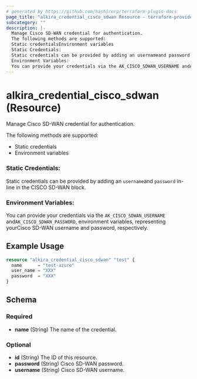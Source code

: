 ```yaml
---
# generated by https://github.com/hashicorp/terraform-plugin-docs
page_title: "alkira_credential_cisco_sdwan Resource - terraform-provider-alkira"
subcategory: ""
description: |-
  Manage Cisco SD-WAN credential for authentication.
  The following methods are supported:
  Static credentialsEnvironment variables
  Static Credentials:
  Static credentials can be provided by adding an usernameand password in-line in the CISCO SD-WAN block.
  Environment Variables:
  You can provide your credentials via the AK_CISCO_SDWAN_USERNAME andAK_CISCO_SDWAN_PASSWORD, environment variables, representing yourCisco SD-WAN username and password, respectively.
---
```


# alkira_credential_cisco_sdwan (Resource)

Manage Cisco SD-WAN credential for authentication.

The following methods are supported:

 - Static credentials
 - Environment variables

### Static Credentials:

Static credentials can be provided by adding an `username`and `password` in-line in the CISCO SD-WAN block.

### Environment Variables:

You can provide your credentials via the `AK_CISCO_SDWAN_USERNAME` and`AK_CISCO_SDWAN_PASSWORD`, environment variables, representing yourCisco SD-WAN username and password, respectively.

## Example Usage

```terraform
resource "alkira_credential_cisco_sdwan" "test" {
  name      = "test-azure"
  user_name = "XXX"
  password  = "XXX"
}
```

<!-- schema generated by tfplugindocs -->
## Schema

### Required

- **name** (String) The name of the credential.

### Optional

- **id** (String) The ID of this resource.
- **password** (String) Cisco SD-WAN password.
- **username** (String) Cisco SD-WAN username.


